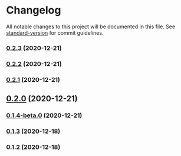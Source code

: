 # Changelog

All notable changes to this project will be documented in this file. See [standard-version](https://github.com/conventional-changelog/standard-version) for commit guidelines.

### [0.2.3](https://github.com/jianmofeng/standard-version-test/compare/v0.2.0...v0.2.3) (2020-12-21)

### [0.2.2](https://github.com/jianmofeng/standard-version-test/compare/v0.2.0...v0.2.2) (2020-12-21)

### [0.2.1](https://github.com/jianmofeng/standard-version-test/compare/v0.2.0...v0.2.1) (2020-12-21)

## [0.2.0](https://github.com/jianmofeng/standard-version-test/compare/v0.1.4-beta.0...v0.2.0) (2020-12-21)

### [0.1.4-beta.0](https://github.com/jianmofeng/standard-version-test/compare/v0.1.3...v0.1.4-beta.0) (2020-12-21)

### [0.1.3](https://github.com/jianmofeng/standard-version-test/compare/v0.1.2...v0.1.3) (2020-12-18)

### 0.1.2 (2020-12-18)
